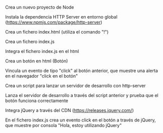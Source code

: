 Crea un nuevo proyecto de Node

Instala la dependencia HTTP Server en entorno global (https://www.npmjs.com/package/http-server)

Crea un fichero index.html (utiliza el comando "!")

Crea un fichero index.js

Integra el fichero index.js en el html

Crea un botón en html (Botón)

Vincula un evento de tipo "click" al botón anterior, que muestre una alerta en el navegador "click en el botón"

Crea un script para lanzar un servidor de desarrollo con http-server

Lanza el servidor de desarrollo a través del script anterior y prueba que el botón funciona correctamente

Integra jQuery a través del CDN (https://releases.jquery.com/)

En el fichero index.js crea un evento click en el botón a través de jQuery, que muestre por consola "Hola, estoy utilizando jQuery"
